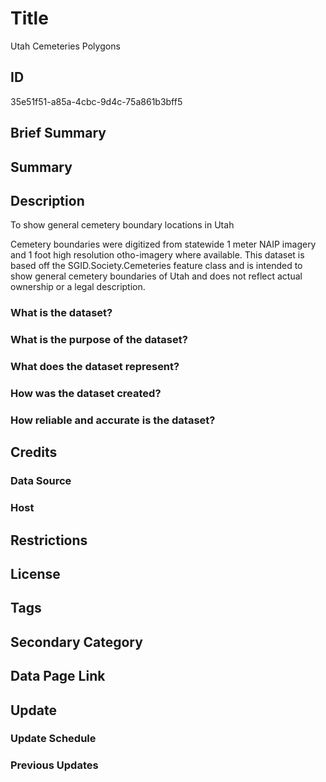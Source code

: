 # Title

Utah Cemeteries Polygons

## ID

35e51f51-a85a-4cbc-9d4c-75a861b3bff5

## Brief Summary

## Summary

## Description

To show general cemetery boundary locations in Utah

Cemetery boundaries were digitized from statewide 1 meter NAIP imagery and 1 foot high resolution otho-imagery where available. This dataset is based off the SGID.Society.Cemeteries feature class and is intended to show general cemetery boundaries of Utah and does not reflect actual ownership or a legal description.

### What is the dataset?

### What is the purpose of the dataset?

### What does the dataset represent?

### How was the dataset created?

### How reliable and accurate is the dataset?

## Credits

### Data Source

### Host

## Restrictions

## License

## Tags

## Secondary Category

## Data Page Link

## Update

### Update Schedule

### Previous Updates
